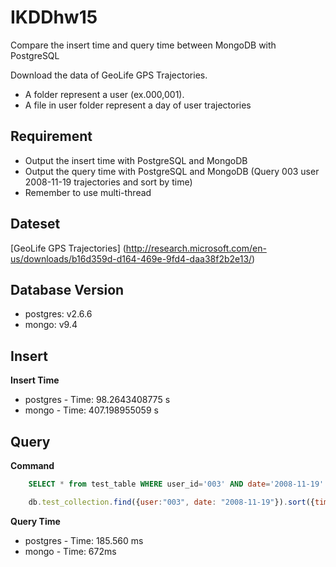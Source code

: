 # IKDDhw15
Compare the insert time and query time between MongoDB with PostgreSQL 

Download the data of GeoLife GPS Trajectories.

+ A folder represent a user (ex.000,001).
+ A file in user folder represent a day of user trajectories

## Requirement
+ Output the insert time with PostgreSQL and MongoDB
+ Output the query time with PostgreSQL and MongoDB (Query 003 user 2008-11-19 trajectories and sort by time)
+ Remember to use multi-thread

## Dateset
[GeoLife GPS Trajectories] (http://research.microsoft.com/en-us/downloads/b16d359d-d164-469e-9fd4-daa38f2b2e13/)

## Database Version
+ postgres: v2.6.6
+ mongo: v9.4

## Insert

**Insert Time**
+ postgres - Time: 98.2643408775 s
+ mongo - Time: 407.198955059 s

## Query

**Command**

```sql
    SELECT * from test_table WHERE user_id='003' AND date='2008-11-19' ORDER BY time DESC;
```
```javascript
    db.test_collection.find({user:"003", date: "2008-11-19"}).sort({time:1})
```
**Query Time**

+ postgres - Time: 185.560 ms
+ mongo - Time: 672ms
